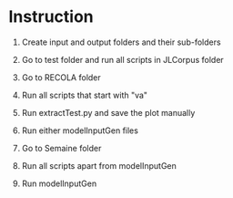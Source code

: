 # Instruction

1. Create input and output folders and their sub-folders

2. Go to test folder and run all scripts in JLCorpus folder

3. Go to RECOLA folder

4. Run all scripts that start with "va"

5. Run extractTest.py and save the plot manually

6. Run either modelInputGen files

7. Go to Semaine folder

8. Run all scripts apart from modelInputGen

9. Run modelInputGen
